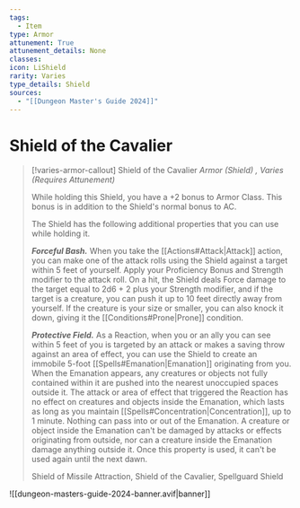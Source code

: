 ```yaml
---
tags:
  - Item
type: Armor
attunement: True
attunement_details: None
classes:
icon: LiShield
rarity: Varies
type_details: Shield
sources: 
  - "[[Dungeon Master's Guide 2024]]"
---
```

# Shield of the Cavalier
>[!varies-armor-callout] Shield of the Cavalier
>_Armor (Shield) , Varies (Requires Attunement)_
>
>While holding this Shield, you have a +2 bonus to Armor Class. This bonus is in addition to the Shield's normal bonus to AC.
>
>The Shield has the following additional properties that you can use while holding it.
>
>**_Forceful Bash._** When you take the [[Actions#Attack\|Attack]] action, you can make one of the attack rolls using the Shield against a target within 5 feet of yourself. Apply your Proficiency Bonus and Strength modifier to the attack roll. On a hit, the Shield deals Force damage to the target equal to 2d6 + 2 plus your Strength modifier, and if the target is a creature, you can push it up to 10 feet directly away from yourself. If the creature is your size or smaller, you can also knock it down, giving it the [[Conditions#Prone\|Prone]] condition.
>
>**_Protective Field._** As a Reaction, when you or an ally you can see within 5 feet of you is targeted by an attack or makes a saving throw against an area of effect, you can use the Shield to create an immobile 5-foot [[Spells#Emanation\|Emanation]] originating from you. When the Emanation appears, any creatures or objects not fully contained within it are pushed into the nearest unoccupied spaces outside it. The attack or area of effect that triggered the Reaction has no effect on creatures and objects inside the Emanation, which lasts as long as you maintain [[Spells#Concentration\|Concentration]], up to 1 minute. Nothing can pass into or out of the Emanation. A creature or object inside the Emanation can't be damaged by attacks or effects originating from outside, nor can a creature inside the Emanation damage anything outside it. Once this property is used, it can't be used again until the next dawn.
>
>
>Shield of Missile Attraction, Shield of the Cavalier, Spellguard Shield
>


![[dungeon-masters-guide-2024-banner.avif|banner]]